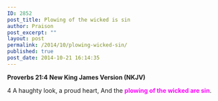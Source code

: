 ```yaml
---
ID: 2852
post_title: Plowing of the wicked is sin
author: Praison
post_excerpt: ""
layout: post
permalink: /2014/10/plowing-wicked-sin/
published: true
post_date: 2014-10-21 16:14:35
---
```

<strong>Proverbs 21:4</strong>
<strong> New King James Version (NKJV)</strong>

4 A haughty look, a proud heart,
And the <span style="color: #ff00ff;"><strong>plowing of the wicked are sin</strong></span>.